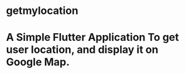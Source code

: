 # getmylocation

# A Simple Flutter Application To get user location, and display it on Google Map.
